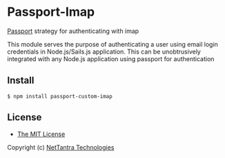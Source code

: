 # Passport-Imap

[Passport](http://passportjs.org/) strategy for authenticating with imap

This module serves the purpose of authenticating a user using email login credentials in Node.js/Sails.js application.
This can be unobtrusively integrated with any Node.js application using passport for authentication

## Install

    $ npm install passport-custom-imap


## License

  - [The MIT License](http://opensource.org/licenses/MIT)


Copyright (c) [NetTantra Technologies](http://www.nettantra.com/)
